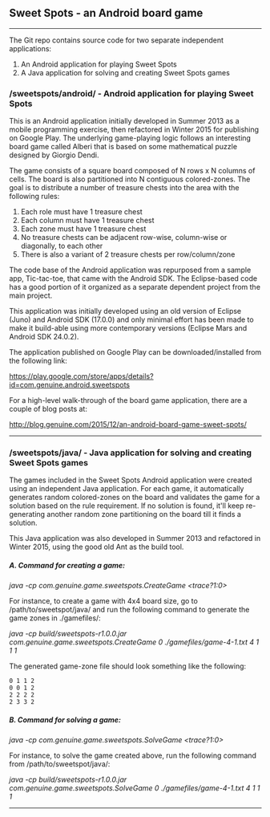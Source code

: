 ## Sweet Spots - an Android board game

---

The Git repo contains source code for two separate independent applications:

1. An Android application for playing Sweet Spots
2. A Java application for solving and creating Sweet Spots games

### /sweetspots/android/ - Android application for playing Sweet Spots

This is an Android application initially developed in Summer 2013 as a mobile programming exercise, then refactored in Winter 2015 for publishing on Google Play.  The underlying game-playing logic follows an interesting board game called Alberi that is based on some mathematical puzzle designed by Giorgio Dendi.

The game consists of a square board composed of N rows x N columns of cells.  The board is also partitioned into N contiguous colored-zones.  The goal is to distribute a number of treasure chests into the area with the following rules:

1. Each role must have 1 treasure chest
2. Each column must have 1 treasure chest
3. Each zone must have 1 treasure chest
4. No treasure chests can be adjacent row-wise, column-wise or diagonally, to each other
5. There is also a variant of 2 treasure chests per row/column/zone

The code base of the Android application was repurposed from a sample app, Tic-tac-toe, that came with the Android SDK.  The Eclipse-based code has a good portion of it organized as a separate dependent project from the main project.

This application was initially developed using an old version of Eclipse (Juno) and Android SDK (17.0.0) and only minimal effort has been made to make it build-able using more contemporary versions (Eclipse Mars and Android SDK 24.0.2).

The application published on Google Play can be downloaded/installed from the following link:

https://play.google.com/store/apps/details?id=com.genuine.android.sweetspots

For a high-level walk-through of the board game application, there are a couple of blog posts at:

http://blog.genuine.com/2015/12/an-android-board-game-sweet-spots/

---

### /sweetspots/java/ - Java application for solving and creating Sweet Spots games

The games included in the Sweet Spots Android application were created using an independent Java application.  For each game, it automatically generates random colored-zones on the board and validates the game for a solution based on the rule requirement.  If no solution is found, it'll keep re-generating another random zone partitioning on the board till it finds a solution.

This Java application was also developed in Summer 2013 and refactored in Winter 2015, using the good old Ant as the build tool.

##### A. Command for creating a game:

*java -cp <classPath> com.genuine.game.sweetspots.CreateGame <trace?1:0> <boardZoneFile> <boardSize> <targetsPerRow> <targetsPerCol> <targetsPerZone>*

For instance, to create a game with 4x4 board size, go to /path/to/sweetspot/java/ and run the following command to generate the game zones in ./gamefiles/:

*java -cp build/sweetspots-r1.0.0.jar com.genuine.game.sweetspots.CreateGame 0 ./gamefiles/game-4-1.txt 4 1 1 1*

The generated game-zone file should look something like the following:

```
0 1 1 2
0 0 1 2
2 2 2 2
2 3 3 2
```

##### B. Command for solving a game:

*java -cp <classPath> com.genuine.game.sweetspots.SolveGame <trace?1:0> <boardZoneFile> <boardSize> <targetsPerRow> <targetsPerCol> <targetsPerZone>*

For instance, to solve the game created above, run the following command from /path/to/sweetspot/java/:

*java -cp build/sweetspots-r1.0.0.jar com.genuine.game.sweetspots.SolveGame 0 ./gamefiles/game-4-1.txt 4 1 1 1*

---

